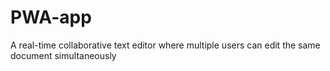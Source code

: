 # PWA-app
A real-time collaborative text editor where multiple users can edit the same document simultaneously
